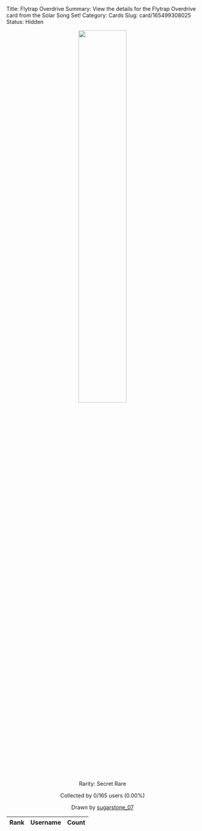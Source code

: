 Title: Flytrap Overdrive
Summary: View the details for the Flytrap Overdrive card from the Solar Song Set!
Category: Cards
Slug: card/165499308025
Status: Hidden

<center><a href='/images/cards/165499308025.png'><img src='/images/cards/165499308025.png' width='50%'></a>

Rarity: Secret Rare

Collected by 0/165 users (0.00%)

Drawn by <a href='https://twitter.com/sugarstone_07'>sugarstone_07</a></center>

<table class="table">
  <thead>
    <tr>
      <th scope="col">Rank</th>
      <th scope="col">Username</th>
      <th scope="col">Count</th>
    </tr>
  </thead>
  <tbody>
  </tbody>
</table>